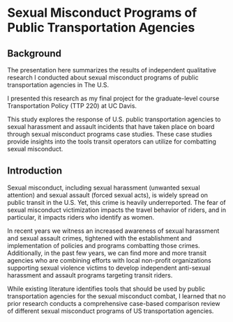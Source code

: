 # Sexual Misconduct Programs of Public Transportation Agencies

## Background
The presentation here summarizes the results of independent qualitative research I conducted about sexual misconduct programs of public transportation agencies in The U.S.

I presented this research as my final project for the graduate-level course Transportation Policy (TTP 220) at UC Davis.

This study explores the response of U.S. public transportation agencies to sexual harassment and assault incidents that have taken place on board through sexual
misconduct programs case studies. These case studies provide insights into the tools transit operators can utilize for combatting sexual misconduct.

## Introduction

Sexual misconduct, including sexual harassment (unwanted sexual attention) and sexual assault (forced sexual acts), is widely spread on public transit in the U.S. 
Yet, this crime is heavily underreported. The fear of sexual misconduct victimization impacts the travel behavior of riders, and in particular, 
it impacts riders who identify as women.

In recent years we witness an increased awareness of sexual harassment and sexual assault crimes, tightened with the establishment and implementation of policies and programs
combatting those crimes. Additionally, in the past few years, we can find more and more transit agencies who are combining efforts with
local non-profit organizations supporting sexual violence victims to develop independent anti-sexual harassment and assault programs targeting transit riders.

While existing literature identifies tools that should be used by public transportation agencies for the sexual misconduct combat,
I learned that no prior research conducts a comprehensive case-based comparison review of different sexual misconduct programs of US transportation agencies.

